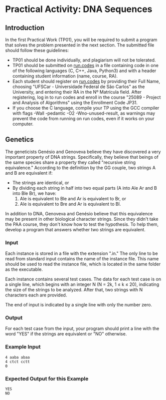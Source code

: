 # Practical Activity: DNA Sequences
## Introduction
In the first Practical Work (TP01), you will be required to submit a program that solves the problem presented in the next section. The submitted file should follow these guidelines:

- TP01 should be done individually, and plagiarism will not be tolerated.
- TP01 should be submitted on [run.codes](https://run.codes) in a file containing code in one of the following languages (C, C++, Java, Python3) and with a header containing student information (name, course, RA).
- Each student should register on [run.codes](https://run.codes) by providing their Full Name, choosing "UFSCar - Universidade Federal de São Carlos" as the University, and entering their RA in the Nº Matrícula field. After registering, log in to run codes and enroll in the course "25089 - Project and Analysis of Algorithms" using the Enrollment Code JP31.
- If you choose the C language, compile your TP using the GCC compiler with flags -Wall -pedantic -O2 -Wno-unused-result, as warnings may prevent the code from running on run codes, even if it works on your computer.

## Genetics
The geneticists Genésio and Genoveva believe they have discovered a very important property of DNA strings. Specifically, they believe that beings of the same species share a property they called "recursive string equivalence." According to the definition by the GG couple, two strings A and B are equivalent if:

- The strings are identical, or
- By dividing each string in half into two equal parts (A into Ale Ar and B into Ble Br), we have:
  1. Ale is equivalent to Ble and Ar is equivalent to Br, or
  2. Ale is equivalent to Bre and Ar is equivalent to Bl.

In addition to DNA, Genoveva and Genésio believe that this equivalence may be present in other biological character strings. Since they didn't take the PAA course, they don't know how to test the hypothesis. To help them, develop a program that answers whether two strings are equivalent.

### Input
Each instance is stored in a file with the extension ".in." The only line to be read from standard input contains the name of the instance file. This name should be used to read the instance file, which is located in the same folder as the executable.

Each instance contains several test cases. The data for each test case is on a single line, which begins with an integer N (N = 2k, 1 ≤ k ≤ 20), indicating the size of the strings to be analyzed. After that, two strings with N characters each are provided.

The end of input is indicated by a single line with only the number zero.

### Output
For each test case from the input, your program should print a line with the word "YES" if the strings are equivalent or "NO" otherwise.

### Example Input
```
4 aaba abaa
4 ctct cctt
0
```

### Expected Output for this Example
```
YES
NO
```
